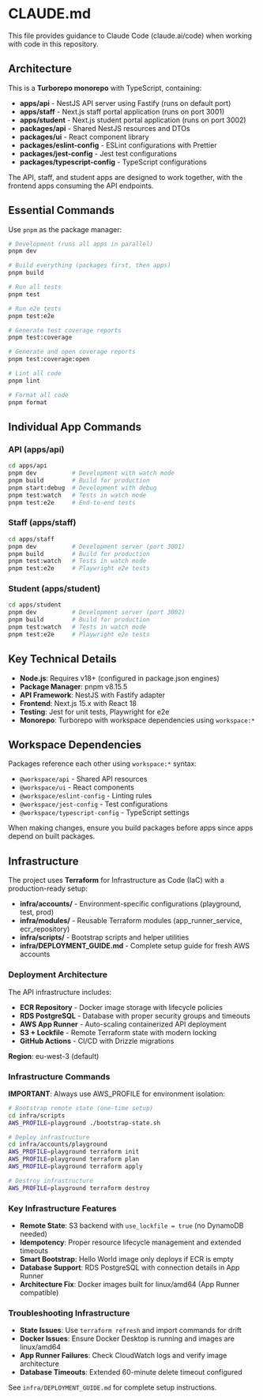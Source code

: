 # CLAUDE.md

This file provides guidance to Claude Code (claude.ai/code) when working with code in this repository.

## Architecture

This is a **Turborepo monorepo** with TypeScript, containing:

- **apps/api** - NestJS API server using Fastify (runs on default port)
- **apps/staff** - Next.js staff portal application (runs on port 3001)
- **apps/student** - Next.js student portal application (runs on port 3002)
- **packages/api** - Shared NestJS resources and DTOs
- **packages/ui** - React component library
- **packages/eslint-config** - ESLint configurations with Prettier
- **packages/jest-config** - Jest test configurations
- **packages/typescript-config** - TypeScript configurations

The API, staff, and student apps are designed to work together, with the frontend apps consuming the API endpoints.

## Essential Commands

Use `pnpm` as the package manager:

```bash
# Development (runs all apps in parallel)
pnpm dev

# Build everything (packages first, then apps)
pnpm build

# Run all tests
pnpm test

# Run e2e tests
pnpm test:e2e

# Generate test coverage reports
pnpm test:coverage

# Generate and open coverage reports
pnpm test:coverage:open

# Lint all code
pnpm lint

# Format all code
pnpm format
```

## Individual App Commands

### API (apps/api)

```bash
cd apps/api
pnpm dev          # Development with watch mode
pnpm build        # Build for production
pnpm start:debug  # Development with debug
pnpm test:watch   # Tests in watch mode
pnpm test:e2e     # End-to-end tests
```

### Staff (apps/staff)

```bash
cd apps/staff
pnpm dev          # Development server (port 3001)
pnpm build        # Build for production
pnpm test:watch   # Tests in watch mode
pnpm test:e2e     # Playwright e2e tests
```

### Student (apps/student)

```bash
cd apps/student
pnpm dev          # Development server (port 3002)
pnpm build        # Build for production
pnpm test:watch   # Tests in watch mode
pnpm test:e2e     # Playwright e2e tests
```

## Key Technical Details

- **Node.js**: Requires v18+ (configured in package.json engines)
- **Package Manager**: pnpm v8.15.5
- **API Framework**: NestJS with Fastify adapter
- **Frontend**: Next.js 15.x with React 18
- **Testing**: Jest for unit tests, Playwright for e2e
- **Monorepo**: Turborepo with workspace dependencies using `workspace:*`

## Workspace Dependencies

Packages reference each other using `workspace:*` syntax:

- `@workspace/api` - Shared API resources
- `@workspace/ui` - React components
- `@workspace/eslint-config` - Linting rules
- `@workspace/jest-config` - Test configurations
- `@workspace/typescript-config` - TypeScript settings

When making changes, ensure you build packages before apps since apps depend on built packages.

## Infrastructure

The project uses **Terraform** for Infrastructure as Code (IaC) with a production-ready setup:

- **infra/accounts/** - Environment-specific configurations (playground, test, prod)
- **infra/modules/** - Reusable Terraform modules (app_runner_service, ecr_repository)
- **infra/scripts/** - Bootstrap scripts and helper utilities
- **infra/DEPLOYMENT_GUIDE.md** - Complete setup guide for fresh AWS accounts

### Deployment Architecture

The API infrastructure includes:
- **ECR Repository** - Docker image storage with lifecycle policies
- **RDS PostgreSQL** - Database with proper security groups and timeouts
- **AWS App Runner** - Auto-scaling containerized API deployment
- **S3 + Lockfile** - Remote Terraform state with modern locking
- **GitHub Actions** - CI/CD with Drizzle migrations

**Region**: eu-west-3 (default)

### Infrastructure Commands

**IMPORTANT**: Always use AWS_PROFILE for environment isolation:

```bash
# Bootstrap remote state (one-time setup)
cd infra/scripts
AWS_PROFILE=playground ./bootstrap-state.sh

# Deploy infrastructure
cd infra/accounts/playground
AWS_PROFILE=playground terraform init
AWS_PROFILE=playground terraform plan
AWS_PROFILE=playground terraform apply

# Destroy infrastructure
AWS_PROFILE=playground terraform destroy
```

### Key Infrastructure Features

- **Remote State**: S3 backend with `use_lockfile = true` (no DynamoDB needed)
- **Idempotency**: Proper resource lifecycle management and extended timeouts
- **Smart Bootstrap**: Hello World image only deploys if ECR is empty
- **Database Support**: RDS PostgreSQL with connection details in App Runner
- **Architecture Fix**: Docker images built for linux/amd64 (App Runner compatible)

### Troubleshooting Infrastructure

- **State Issues**: Use `terraform refresh` and import commands for drift
- **Docker Issues**: Ensure Docker Desktop is running and images are linux/amd64
- **App Runner Failures**: Check CloudWatch logs and verify image architecture
- **Database Timeouts**: Extended 60-minute delete timeout configured

See `infra/DEPLOYMENT_GUIDE.md` for complete setup instructions.
